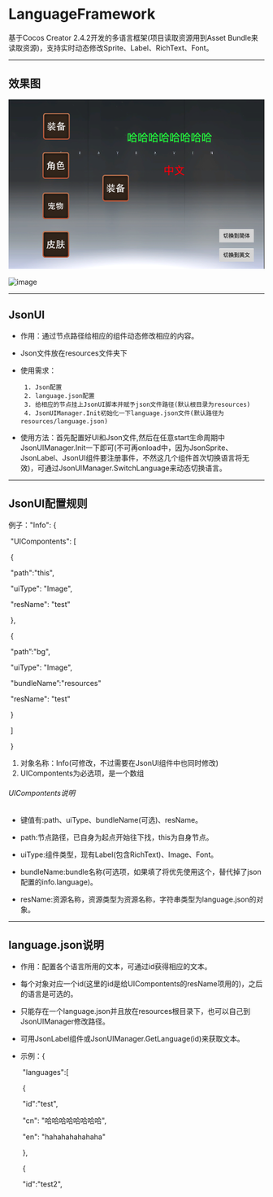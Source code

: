 # LanguageFramework
基于Cocos Creator 2.4.2开发的多语言框架(项目读取资源用到Asset Bundle来读取资源)，支持实时动态修改Sprite、Label、RichText、Font。

----

## 效果图

![image](https://github.com/as01788/LanguageFramework/blob/master/image/cn.png)

![image](https://github.com/as01788/LanguageFramework/edit/master/image/en.png)

----

## JsonUI
* 作用：通过节点路径给相应的组件动态修改相应的内容。

* Json文件放在resources文件夹下

* 使用需求：

       1. Json配置
       2. language.json配置
       3. 给相应的节点挂上JsonUI脚本并赋予json文件路径(默认根目录为resources)
       4. JsonUIManager.Init初始化一下language.json文件(默认路径为resources/language.json)
* 使用方法：首先配置好UI和Json文件,然后在任意start生命周期中JsonUIManager.Init一下即可(不可再onload中，因为JsonSprite、JsonLabel、JsonUI组件要注册事件，不然这几个组件首次切换语言将无效)，可通过JsonUIManager.SwitchLanguage来动态切换语言。



----

## JsonUI配置规则

例子："Info": {

​       	 	"UICompontents": [

​						{

​							"path":"this",

​               			 "uiType": "Image",

​                			"resName": "test"

​						},

​						{

​							"path”:"bg",

​               			 "uiType": "Image",

​							"bundleName”:"resources"

​                			"resName": "test"

​						}

​				]

​			}



1. 对象名称：Info(可修改，不过需要在JsonUI组件中也同时修改)
2. UICompontents为必选项，是一个数组



###### UICompontents说明

* 键值有:path、uiType、bundleName(可选)、resName。

* path:节点路径，已自身为起点开始往下找，this为自身节点。

* uiType:组件类型，现有Label(包含RichText)、Image、Font。

* bundleName:bundle名称(可选项，如果填了将优先使用这个，替代掉了json配置的info.language)。

* resName:资源名称，资源类型为资源名称，字符串类型为language.json的对象。

----

## language.json说明

* 作用：配置各个语言所用的文本，可通过id获得相应的文本。

* 每个对象对应一个id(这里的id是给UICompontents的resName项用的)，之后的语言是可选的。

* 只能存在一个language.json并且放在resources根目录下，也可以自己到JsonUIManager修改路径。

* 可用JsonLabel组件或JsonUIManager.GetLanguage(id)来获取文本。

* 示例：{

  ​    "languages":[

  ​        {

  ​            "id":"test",

  ​            "cn": "哈哈哈哈哈哈哈哈",

  ​            "en": "hahahahahahaha"

  ​        },

  ​		{

  ​			 "id":"test2",

